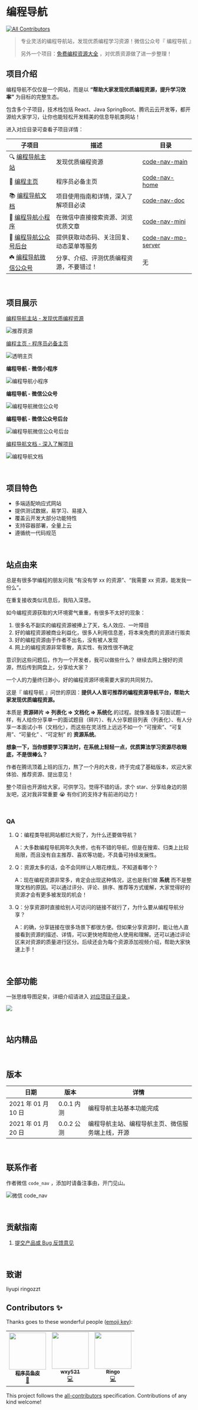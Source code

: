 # 编程导航
<!-- ALL-CONTRIBUTORS-BADGE:START - Do not remove or modify this section -->
[![All Contributors](https://img.shields.io/badge/all_contributors-3-orange.svg?style=flat-square)](#contributors-)
<!-- ALL-CONTRIBUTORS-BADGE:END -->

> 专业灵活的编程导航站，发现优质编程学习资源！微信公众号『 编程导航 』
>
> 另外一个项目：[免费编程资源大全](https://github.com/liyupi/free-programming-resources) ，对优质资源做了进一步整理！



## 项目介绍

编程导航不仅仅是一个网站，而是以 **“帮助大家发现优质编程资源，提升学习效率”** 为目标的完整生态。

包含多个子项目，技术栈包括 React、Java SpringBoot、腾讯云云开发等，都开源给大家学习，让你也能轻松开发精美的信息导航类网站！

进入对应目录可查看子项目详情：



| 子项目                                                       | 描述                                     | 目录                                       |
| ------------------------------------------------------------ | ---------------------------------------- | ------------------------------------------ |
| 🔍 [编程导航主站](https://www.code-nav.cn)                    | 发现优质编程资源                         | [code-nav-main](./code-nav-main)           |
| 🏡 [编程主页](https://home.code-nav.cn)                       | 程序员必备主页                           | [code-nav-home](./code-nav-home)           |
| 📚 [编程导航文档](https://doc.code-nav.cn)                    | 项目使用指南和详情，深入了解项目必读     | [code-nav-doc](./code-nav-doc)             |
| 📱 [编程导航小程序](https://636f-codenav-8grj8px727565176-1256524210.tcb.qcloud.la/code-nav-mini.jpg) | 在微信中直接搜索资源、浏览优质文章       | [code-nav-mini](./code-nav-mini)           |
| 🌿 [编程导航公众号后台](https://qiniuyun.code-nav.cn/qrcode_for_gh_885a2912dab4_430(2).jpg) | 提供获取动态码、关注回复、动态菜单等服务 | [code-nav-mp-server](./code-nav-mp-server) |
| ☘️ [编程导航微信公众号](https://qiniuyun.code-nav.cn/qrcode_for_gh_885a2912dab4_430(2).jpg) | 分享、介绍、评测优质编程资源，不要错过！ | 无                                         |



<br/>

## 项目展示

[编程导航主站 - 发现优质编程资源](https://www.code-nav.cn) 

![推荐资源](./assets/code-nav-recommend.png)

[编程主页 - 程序员必备主页](https://home.code-nav.cn)

![透明主页](./assets/code-nav-home.png)

**编程导航 - 微信小程序**

![编程导航小程序](./assets/code-nav-mini.png)

**编程导航 - 微信公众号**

![编程导航微信公众号](./assets/code-nav-mp.jpg)

**编程导航 - 微信公众号后台**

![编程导航微信公众号后台](./assets/code-nav-mp-server.png)

[编程导航文档 - 深入了解项目](https://doc.code-nav.cn)

![编程导航文档](./assets/code-nav-doc.png)

<br/>



## 项目特色

- 多端适配响应式网站
- 提供测试数据，易学习、易接入
- 覆盖云开发大部分功能特性
- 支持容器部署，全量上云
- 遵循统一代码规范



<br/>



## 站点由来

总是有很多学编程的朋友问我 “有没有学 xx 的资源”、“我需要 xx 资源，能发我一份么”。

在重复接收类似讯息后，我陷入深思。

如今编程资源获取的大环境雾气重重，有很多不太好的现象：

1. 很多名不副实的编程资源被捧上了天，名人效应、一叶障目
2. 好的编程资源被商业利益化，很多人利用信息差，将本来免费的资源进行贩卖
3. 好的编程资源由于作者不出名，没有被人发现
4. 网上的编程资源非常零散，真实性、有效性很不确定

意识到这些问题后，作为一个开发者，我可以做些什么？ 继续去网上搜好的资源，然后传到网盘上，分享给大家？

一个人的力量终归渺小，好的编程资源环境需要大家的共同努力。

这是『 编程导航 』问世的原因：**提供人人皆可推荐的编程资源导航平台，帮助大家发现优质编程资源。**

本质是 **资源碎片 => 列表化 => 文档化 => 系统化** 的过程。就像准备复习面试题一样，有人给你分享单一的面试题目（碎片）、有人分享题目列表（列表化）、有人分享一本面试小书（文档化），而这些在灵活性上远远不如一个 “可搜索”、“可复用”、“可量化” 、“可定制” 的 **资源系统**。

**想象一下，当你想要学习算法时，在系统上轻轻一点，优质算法学习资源尽收眼底，不是很棒么？**

作者在腾讯顶着上班的压力，熬了一个月的大夜，终于完成了基础版本，欢迎大家体验、推荐资源、提出意见！

整个项目也开源给大家，可供学习。觉得不错的话，求个 star、分享给身边的朋友吧，这对我非常重要 😭 有你们的支持才有前进的动力！

<br/>

### QA

1. Q：编程类导航网站都烂大街了，为什么还要做导航？

   A：大多数编程导航网年久失修，也有不错的导航，但是在搜索、归类上比较局限，而且没有自主推荐、喜欢等功能，不具备可持续发展性。

2. Q：资源太多的话，会不会同样让人眼花缭乱，不知道看哪个？

   A：现在编程资源非常多，肯定会出现这种情况，这也是我们做 **系统** 而不是整理文档的原因。可以通过评分、评论、排序、推荐等方式缓解，大家觉得好的资源才会有更多被发现的机会！

3. Q：分享资源时直接给别人可访问的链接不就行了，为什么要从编程导航分享？
  
   A：的确，分享链接在很多场景下都很方便。但如果分享资源时，能让他人直接看到资源的描述、详情，可以更快地帮助他人使用和理解。还可以通过评论区来对资源的质量进行区分。后续还会为每个资源添加视频介绍，帮助大家快速上手！

<br/>



## 全部功能

一张思维导图足矣，详细介绍请进入 [对应项目子目录 ](#项目介绍)。

![](./assets/mind-map.png)

<br/>



## 站内精品

<br/>



## 版本

| 日期                | 版本       | 详情                                             |
| ------------------- | ---------- | ------------------------------------------------ |
| 2021 年 01 月 10 日 | 0.0.1 内测 | 编程导航主站基本功能完成                         |
| 2021 年 01 月 20 日 | 0.0.2 公测 | 编程导航主站、编程导航主页、微信服务端上线，开源 |

<br/>


## 联系作者

作者微信 `code_nav` ，添加时请备注事由，开门见山。

![微信 code_nav](./assets/wechat.jpg)

<br/>

## 贡献指南

1. [提交产品或 Bug 反馈意见](https://support.qq.com/products/303921)



<br/>

## 致谢
liyupi ringozzt


## Contributors ✨

Thanks goes to these wonderful people ([emoji key](https://allcontributors.org/docs/en/emoji-key)):

<!-- ALL-CONTRIBUTORS-LIST:START - Do not remove or modify this section -->
<!-- prettier-ignore-start -->
<!-- markdownlint-disable -->
<table>
  <tr>
    <td align="center"><a href="https://www.code-nav.cn"><img src="https://avatars.githubusercontent.com/u/26037703?v=4?s=100" width="100px;" alt=""/><br /><sub><b>程序员鱼皮</b></sub></a><br /><a href="#ideas-liyupi" title="Ideas, Planning, & Feedback">🤔</a></td>
    <td align="center"><a href="https://yuqing521.github.io/"><img src="https://avatars.githubusercontent.com/u/40495740?v=4?s=100" width="100px;" alt=""/><br /><sub><b>wxy521</b></sub></a><br /><a href="https://github.com/liyupi/code-nav/commits?author=yuqing521" title="Code">💻</a></td>
    <td align="center"><a href="https://github.com/ringozzt"><img src="https://avatars.githubusercontent.com/u/61344647?v=4?s=100" width="100px;" alt=""/><br /><sub><b>Ringo</b></sub></a><br /><a href="https://github.com/liyupi/code-nav/commits?author=ringozzt" title="Code">💻</a></td>
  </tr>
</table>

<!-- markdownlint-restore -->
<!-- prettier-ignore-end -->

<!-- ALL-CONTRIBUTORS-LIST:END -->

This project follows the [all-contributors](https://github.com/all-contributors/all-contributors) specification. Contributions of any kind welcome!
